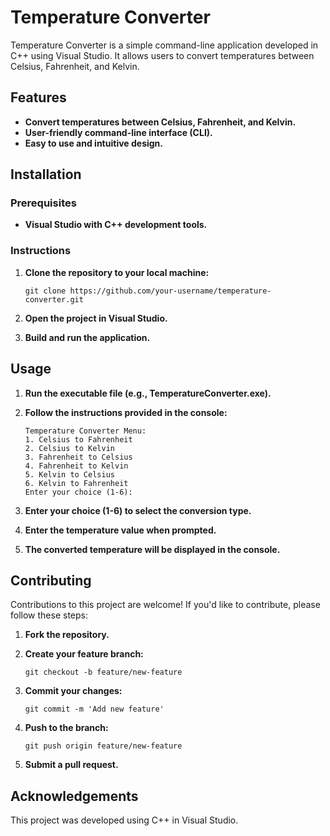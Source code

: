# Temperature Converter

Temperature Converter is a simple command-line application developed in C++ using Visual Studio. It allows users to convert temperatures between Celsius, Fahrenheit, and Kelvin.

## Features

- **Convert temperatures between Celsius, Fahrenheit, and Kelvin.**
- **User-friendly command-line interface (CLI).**
- **Easy to use and intuitive design.**

## Installation

### Prerequisites

- **Visual Studio with C++ development tools.**

### Instructions

1. **Clone the repository to your local machine:**

    ```
    git clone https://github.com/your-username/temperature-converter.git
    ```

2. **Open the project in Visual Studio.**

3. **Build and run the application.**

## Usage

1. **Run the executable file (e.g., TemperatureConverter.exe).**
2. **Follow the instructions provided in the console:**

    ```
    Temperature Converter Menu:
    1. Celsius to Fahrenheit
    2. Celsius to Kelvin
    3. Fahrenheit to Celsius
    4. Fahrenheit to Kelvin
    5. Kelvin to Celsius
    6. Kelvin to Fahrenheit
    Enter your choice (1-6):
    ```

3. **Enter your choice (1-6) to select the conversion type.**
4. **Enter the temperature value when prompted.**
5. **The converted temperature will be displayed in the console.**

## Contributing

Contributions to this project are welcome! If you'd like to contribute, please follow these steps:

1. **Fork the repository.**
2. **Create your feature branch:** 

    ```
    git checkout -b feature/new-feature
    ```

3. **Commit your changes:** 

    ```
    git commit -m 'Add new feature'
    ```

4. **Push to the branch:** 

    ```
    git push origin feature/new-feature
    ```

5. **Submit a pull request.**

## Acknowledgements

This project was developed using C++ in Visual Studio.
